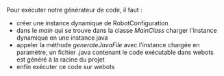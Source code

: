 Pour exécuter notre générateur de code, il faut : 
 * créer une instance dynamique de RobotConfiguration
 * dans le _main_ qui se trouve dans la classe _MainClass_ charger l'instance dynamique en une instance java
 * appeler la méthode _generateJavaFile_ avec l'instance chargée en paramètre, un fichier .java contenant le code exécutable dans webots est généré à la racine du projet
 * enfin exécuter ce code sur webots 